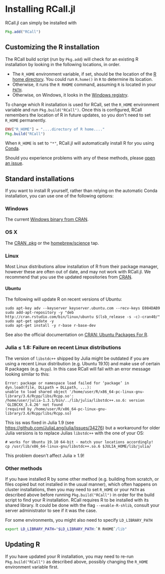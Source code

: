 # Installing RCall.jl

RCall.jl can simply be installed with
```julia
Pkg.add("RCall")
```


## Customizing the R installation

The RCall build script (run by `Pkg.add`)
will check for an existing R installation by looking in the following locations,
in order.

* The `R_HOME` environment variable, if set, should be the location of the
  [R home directory](https://stat.ethz.ch/R-manual/R-devel/library/base/html/Rhome.html). You could run
  `R.home()` in `R` to determine its location.
* Otherwise, it runs the `R RHOME` command, assuming `R` is located in your [`PATH`](https://en.wikipedia.org/wiki/PATH_(variable)).
* Otherwise, on Windows, it looks in the [Windows registry](https://cran.r-project.org/bin/windows/base/rw-FAQ.html#Does-R-use-the-Registry_003f).

To change which R installation is used for RCall, set the `R_HOME` environment variable
and run `Pkg.build("RCall")`.   Once this is configured, RCall remembers the location
of R in future updates, so you don't need to set `R_HOME` permanently.

```julia
ENV["R_HOME"] = "....directory of R home...."
Pkg.build("RCall")
```

When `R_HOME` is set to `"*"`, RCall.jl will automatically install R for you using [Conda](https://github.com/JuliaPy/Conda.jl).

Should you experience problems with any of these methods, please [open an issue](https://github.com/JuliaStats/RCall.jl/issues/new).

## Standard installations

If you want to install R yourself, rather than relying on the automatic Conda installation, you can use one of the following options:

### Windows
The current [Windows binary from CRAN](https://cran.r-project.org/bin/windows/base/).

### OS X
The [CRAN .pkg](https://cran.r-project.org/bin/macosx/) or the [homebrew/science](https://github.com/Homebrew/homebrew-science) tap.

### Linux
Most Linux distributions allow installation of R from their package manager, however these are often out of date, and may not work with RCall.jl. We recommend that you use the updated repositories from [CRAN](https://cran.r-project.org/bin/linux/).

#### Ubuntu
The following will update R on recent versions of Ubuntu:

    sudo apt-key adv --keyserver keyserver.ubuntu.com --recv-keys E084DAB9
    sudo add-apt-repository -y "deb http://cran.rstudio.com/bin/linux/ubuntu $(lsb_release -s -c)-cran40/"
    sudo apt-get update -y
    sudo apt-get install -y r-base r-base-dev
    
See also the official documentation on [CRAN: Ubuntu Packages For R](https://cloud.r-project.org/bin/linux/ubuntu/).

### Julia ≤ 1.8: Failure on recent Linux distributions

The version of `libstdc++` shipped by Julia might be outdated if you are using a recent Linux distribution (e.g. Ubuntu 19.10) and make use of certain R packages (e.g. `Rcpp`). In this case RCall will fail with an error message looking similar to this:

    Error: package or namespace load failed for ‘package’ in dyn.load(file, DLLpath = DLLpath, ...):
    unable to load shared object '/home/user/R/x86_64-pc-linux-gnu-library/3.6/Rcpp/libs/Rcpp.so':
    /home/user/julia-1.3.1/bin/../lib/julia/libstdc++.so.6: version `GLIBCXX_3.4.26' not found 
    (required by /home/user/R/x86_64-pc-linux-gnu-library/3.6/Rcpp/libs/Rcpp.so)
    
This iss was fixed in Julia 1.9 (see https://github.com/JuliaLang/julia/issues/34276) but a workaround for older Julia versions is to replace Julias `libstdc++` with the one of your OS:

    # works for Ubuntu 19.10 64-bit - match your locations accordingly!
    cp /usr/lib/x86_64-linux-gnu/libstdc++.so.6 $JULIA_HOME/lib/julia/
    
This problem doesn't affect Julia ≥ 1.9!

### Other methods

If you have installed R by some other method (e.g. building from scratch, or files copied but not installed in the usual manner), which often happens on cluster installations, then you may need to set `R_HOME` or your `PATH` as described above before running `Pkg.build("RCall")` in order for the build script to find your R installation. RCall requires R to be installed with its shared library. It could be done with the flag `--enable-R-shlib`, consult your server administrator to see if it was the case.

For some environments, you might also need to specify `LD_LIBRARY_PATH`
```sh
export LD_LIBRARY_PATH="$LD_LIBRARY_PATH:`R RHOME`/lib"
```


## Updating R

If you have updated your R installation, you may need to re-run `Pkg.build("RCall")`
as described above, possibly changing the `R_HOME` environment variable first.
